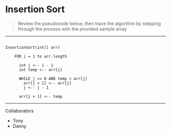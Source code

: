 # Insertion Sort

> Review the pseudocode below, then trace the algorithm by stepping through the process with the provided sample array

---

```

InsertionSort(int[] arr)

    FOR i = 1 to arr.length

      int j <-- i - 1
      int temp <-- arr[i]

      WHILE j >= 0 AND temp < arr[j]
        arr[j + 1] <-- arr[j]
        j <-- j - 1

      arr[j + 1] <-- temp

```

---

Collaborators

- Tony
- Danny

